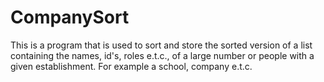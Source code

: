 # CompanySort
This is a program that is used to sort and store the sorted version of a list containing the names, id's, roles e.t.c., of a large number or people with a given establishment. For example a school, company e.t.c.
